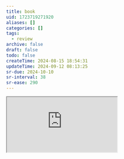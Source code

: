 ```yaml
---
title: book
uid: 1723719271920
aliases: []
categories: []
tags:
  - review
archive: false
draft: false
todo: false
createTime: 2024-08-15 18:54:31
updateTime: 2024-09-12 08:13:25
sr-due: 2024-10-10
sr-interval: 38
sr-ease: 290
---
```


<iframe
  class="iframe_full"
  src="https://dict.youdao.com/result?word=book&lang=en"
>
</iframe>
